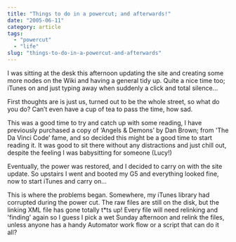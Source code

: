```yaml
---
title: "Things to do in a powercut; and afterwards!"
date: "2005-06-11"
category: article
tags:
  - "powercut"
  - "life"
slug: "things-to-do-in-a-powercut-and-afterwards"
---
```


I was sitting at the desk this afternoon updating the site and creating some more nodes on the Wiki and having a general tidy up. Quite a nice time too; iTunes on and just typing away when suddenly a click and total silence…

First thoughts are is just us, turned out to be the whole street, so what do you do? Can’t even have a cup of tea to pass the time, how sad.

This was a good time to try and catch up with some reading, I have previously purchased a copy of ‘Angels & Demons’ by Dan Brown; from 'The Da Vinci Code’ fame, and so decided this might be a good time to start reading it.
It was good to sit there without any distractions and just chill out, despite the feeling I was babysitting for someone (Lucy!)

<!-- ![Angels & Demons - Dan Brown](/images/0593054865.02._PE40_SCMZZZZZZZ_.jpg) -->

Eventually, the power was restored, and I decided to carry on with the site update. So upstairs I went and booted my G5 and everything looked fine, now to start iTunes and carry on…

This is where the problems began. Somewhere, my iTunes library had corrupted during the power cut. The raw files are still on the disk, but the linking XML file has gone totally t\*ts up!
Every file will need relinking and 'finding’ again so I guess I pick a wet Sunday afternoon and relink the files, unless anyone has a handy Automator work flow or a script that can do it all?
